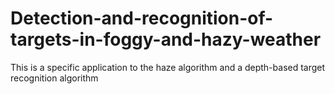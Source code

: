 # Detection-and-recognition-of-targets-in-foggy-and-hazy-weather
This is a specific application to the haze algorithm and a depth-based target recognition algorithm

